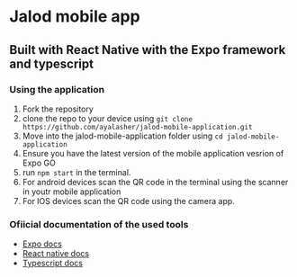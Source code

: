 # Jalod mobile app

## Built with React Native with the Expo framework and typescript

### Using the application

1. Fork the repository
2. clone the repo to your device using `git clone https://github.com/ayalasher/jalod-mobile-application.git`
3. Move into the jalod-mobile-application folder using `cd jalod-mobile-application`
4. Ensure you have the latest version of the mobile application vesrion of Expo GO
5. run `npm start` in the terminal.
6. For android devices scan the QR code in the terminal using the scanner in youtr mobile application
7. For IOS devices scan the QR code using the camera app.

### Ofiicial documentation of the used tools

- [Expo docs](https://docs.expo.dev/)
- [React native docs](https://reactnative.dev/docs/getting-started)
- [Typescript docs](https://www.typescriptlang.org/docs/)
